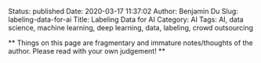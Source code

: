 Status: published
Date: 2020-03-17 11:37:02
Author: Benjamin Du
Slug: labeling-data-for-ai
Title: Labeling Data for AI
Category: AI
Tags: AI, data science, machine learning, deep learning, data, labeling, crowd outsourcing

**
Things on this page are fragmentary and immature notes/thoughts of the author.
Please read with your own judgement!
**


